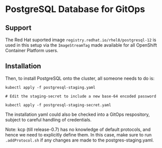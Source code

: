 # PostgreSQL Database for GitOps 

## Support

The Red Hat suported image `registry.redhat.io/rhel8/postgresql-12` is used in this setup via the `ImageStreamTag` made
available for all OpenShift Container Platform users.


## Installation

Then, to install PostgreSQL onto the cluster, all someone needs to do is:
```
kubectl apply -f postgresql-staging.yaml

# Edit the staging-secret to include a new base-64 encoded password

kubectl apply -f postgresql-staging-secret.yaml
```

The installation yaml could also be checked into a GitOps respository, subject to careful handling of credentials.


Note: kcp (till release-0.7) has no knowledge of default protocols, and hence we need to explicitly define them. In this case, make sure to run `.addProtocol.sh` if any changes are made to the postgres-staging.yaml. 